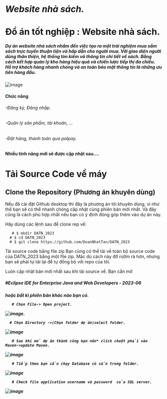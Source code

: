 #  *Website nhà sách.*
# Đồ án tốt nghiệp : Website nhà sách.
<h5>Dự án website nhà sách nhắm đến việc tạo ra một trải nghiệm mua sắm sách trực tuyến thuận tiện và hấp dẫn cho người mua. Với giao diện người dùng thân thiện, hệ thống tìm kiếm và thông tin chi tiết về sách. Bằng cách kết hợp quản lý kho hàng hiệu quả và chiến lược tiếp thị đa chiều. Hỗ trợ khách hàng nhanh chóng và an toàn bảo mật thông tin là những ưu tiên hàng đầu.</h5>

![image](https://github.com/DoanNhatTan/DATN_2023/assets/99518851/130470f8-5f07-47e3-a8b6-bd8fdfe1e3a9)

<h4>Chức năng</h4>
<h6>-Đăng ký, Đăng nhập.</h6>
<h6>-Quản lý sản phẩm, tài khoản, ...</h6>
<h6>-Đặt hàng, thanh toán qua palpay.</h6>

<h4>Nhiều tính năng mới sẽ được cập nhật sau....</h4>

<H1>Tải Source Code về máy</H1>
<H2>Clone the Repository (Phương án khuyên dùng)</H2>
Nếu đã cài đặt Github desktop thì đây là phương án tôi khuyên dùng, vì như thế bạn sẽ có thể nhanh chóng cập nhật cùng phiên bản mới nhất. Và đây cũng là cách phù hợp nhất nếu bạn có ý định đóng góp thêm vào dự án này.

Hãy dùng các lệnh sau để clone rep về:

       # $ mkdir DATN_2023
      # $ cd DATN_2023
      # $ git clone https://github.com/DoanNhatTan/DATN_2023
Tải source code bằng file zip
Bạn cũng có thể tải về toàn bộ source code của DATN_2023 bằng một file zip. Mặc dù cách này đỡ rườm rà hơn, nhưng bạn sẽ phải tự tải lại để tự đồng bộ với repo của tôi.

Luôn cập nhật bản mới nhất
sau khi tải source về. Bạn cần mở   <h5>#Eclipse IDE for Enterprise Java and Web Developers - 2023-06<h5> hoặc bất kì phiên bản khác nào bạn có.

       # Chọn File-> Open project.

![image](https://github.com/DoanNhatTan/DATN_2023/assets/99518851/435a1b9c-7b14-4dde-91b9-513c593ce9f5).

      # Chọn Directory ->(Chọn folder dự án)select folder.

![image](https://github.com/DoanNhatTan/DATN_2023/assets/99518851/1ef34362-5111-4d8d-b8a0-f3e448867a8c)

       # Sau khi mở dự án thành công bạn nên* click chuột phải vào Maven->update Maven.


![image](https://github.com/DoanNhatTan/DATN_2023/assets/99518851/6603ab57-10e0-4b7a-b802-63222f38f350)

       # Tiếp theo bạn cần chạy Database có sẵn trong folder.

![image](https://github.com/DoanNhatTan/DATN_2023/assets/99518851/cec1a197-0d6e-4af4-a0d9-dfa867ef1730)

       # Check file application username và password  của SQL server.

![image](https://github.com/DoanNhatTan/DATN_2023/assets/99518851/e1389934-bf70-4fd4-9215-08456e22a2b7)

    

    
      
